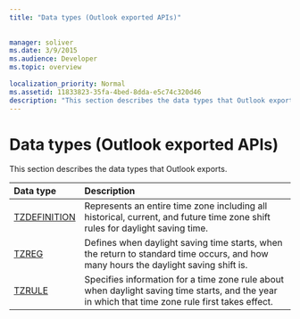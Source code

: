 ```yaml
---
title: "Data types (Outlook exported APIs)"
 
 
manager: soliver
ms.date: 3/9/2015
ms.audience: Developer
ms.topic: overview
 
localization_priority: Normal
ms.assetid: 11833823-35fa-4bed-8dda-e5c74c320d46
description: "This section describes the data types that Outlook exports."
---
```


# Data types (Outlook exported APIs)

This section describes the data types that Outlook exports.
  
|**Data type**|**Description**|
|:-----|:-----|
|[TZDEFINITION](tzdefinition.md) <br/> |Represents an entire time zone including all historical, current, and future time zone shift rules for daylight saving time.  <br/> |
|[TZREG](tzreg.md) <br/> |Defines when daylight saving time starts, when the return to standard time occurs, and how many hours the daylight saving shift is.  <br/> |
|[TZRULE](tzrule.md) <br/> |Specifies information for a time zone rule about when daylight saving time starts, and the year in which that time zone rule first takes effect.  <br/> |
   

